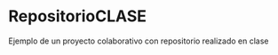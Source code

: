 RepositorioCLASE
================

Ejemplo de un proyecto colaborativo con repositorio realizado en clase